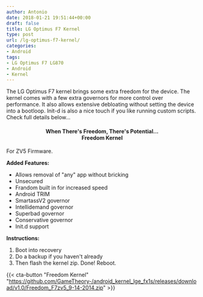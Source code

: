 ```yaml
---
author: Antonio
date: 2018-01-21 19:51:44+00:00
draft: false
title: LG Optimus F7 Kernel
type: post
url: /lg-optimus-f7-kernel/
categories:
- Android
tags:
- LG Optimus F7 LG870
- Android
- Kernel
---
```


The LG Optimus F7 kernel brings some extra freedom for the device. The kernel comes with a few extra governors for more control over performance. It also allows extensive debloating without setting the device into a bootloop. Init-d is also a nice touch if you like running custom scripts. Check full details below...

<!--more-->

<h4 style="text-align: center;"><strong>When There's Freedom, There's Potential...<br>Freedom Kernel</strong></h4>

For ZV5 Firmware.

**Added Features:**

- Allows removal of "any" app without bricking
- Unsecured
- Frandom built in for increased speed
- Android TRIM
- SmartassV2 governor
- Intellidemand governor
- Superbad governor
- Conservative governor
- Init.d support

**Instructions:**

1. Boot into recovery
2. Do a backup if you haven't already
3. Then flash the kernel zip. Done! Reboot.

{{< cta-button "Freedom Kernel" "https://github.com/GameTheory-/android_kernel_lge_fx1s/releases/download/v1.0/Freedom_F7zv5_9-14-2014.zip" >}}
